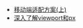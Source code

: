 #

- [移动端适配方案(上)](https://github.com/riskers/blog/issues/17)
- [深入了解viewport和px](http://tgideas.qq.com/webplat/info/news_version3/804/7104/7106/m5723/201509/376281.shtml)